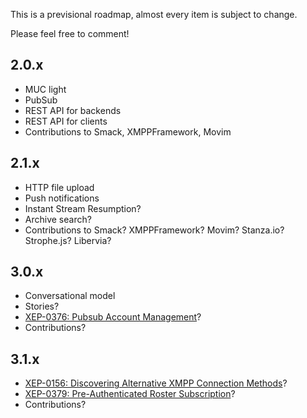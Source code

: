 This is a previsional roadmap, almost every item is subject to change.

Please feel free to comment!

## 2.0.x

* MUC light
* PubSub
* REST API for backends
* REST API for clients
* Contributions to Smack, XMPPFramework, Movim

## 2.1.x

* HTTP file upload
* Push notifications
* Instant Stream Resumption?
* Archive search?
* Contributions to Smack? XMPPFramework? Movim? Stanza.io? Strophe.js? Libervia?

## 3.0.x

* Conversational model
* Stories?
* [XEP-0376: Pubsub Account Management](https://xmpp.org/extensions/xep-0376.html)?
* Contributions?

## 3.1.x

* [XEP-0156: Discovering Alternative XMPP Connection Methods](http://xmpp.org/extensions/xep-0156.html)?
* [XEP-0379: Pre-Authenticated Roster Subscription](https://xmpp.org/extensions/xep-0379.html)?
* Contributions?
